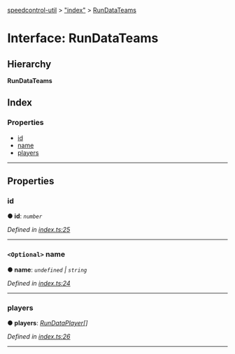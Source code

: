 [speedcontrol-util](../README.md) > ["index"](../modules/_index_.md) > [RunDataTeams](../interfaces/_index_.rundatateams.md)

# Interface: RunDataTeams

## Hierarchy

**RunDataTeams**

## Index

### Properties

* [id](_index_.rundatateams.md#id)
* [name](_index_.rundatateams.md#name)
* [players](_index_.rundatateams.md#players)

---

## Properties

<a id="id"></a>

###  id

**● id**: *`number`*

*Defined in [index.ts:25](https://github.com/speedcontrol/speedcontrol-util/blob/2d9a800/index.ts#L25)*

___
<a id="name"></a>

### `<Optional>` name

**● name**: *`undefined` \| `string`*

*Defined in [index.ts:24](https://github.com/speedcontrol/speedcontrol-util/blob/2d9a800/index.ts#L24)*

___
<a id="players"></a>

###  players

**● players**: *[RunDataPlayer](_index_.rundataplayer.md)[]*

*Defined in [index.ts:26](https://github.com/speedcontrol/speedcontrol-util/blob/2d9a800/index.ts#L26)*

___

